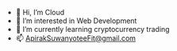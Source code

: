 - 👋 Hi, I’m Cloud
- 👀 I’m interested in Web Development
- 🌱 I’m currently learning cryptocurrency trading
- 📫 ApirakSuwanyoteeFit@gmail.com
<!--- - 💞️ I’m looking to collaborate on ... --->

<!---
darkholy40/darkholy40 is a ✨ special ✨ repository because its `README.md` (this file) appears on your GitHub profile.
You can click the Preview link to take a look at your changes.
--->
